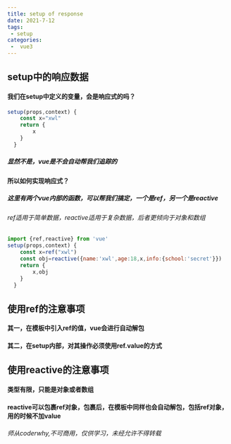```yaml
---
title: setup of response
date: 2021-7-12
tags:
 - setup
categories:
 -  vue3
---
```

## setup中的响应数据
#### 我们在setup中定义的变量，会是响应式的吗？
```js
setup(props,context) { 
    const x="xwl"
    return {
        x
    }
  }
```
##### 显然不是，vue是不会自动帮我们追踪的
#### 所以如何实现响应式？
##### 这里有两个vue内部的函数，可以帮我们搞定，一个是ref，另一个是reactive
###### ref适用于简单数据，reactive适用于复杂数据，后者更倾向于对象和数组
```js
import {ref,reactive} from 'vue'
setup(props,context) { 
    const x=ref("xwl")
    const obj=reactive({name:'xwl',age:18,x,info:{school:'secret'}})
    return {
        x,obj
    }
  }
```
## 使用ref的注意事项
#### 其一，在模板中引入ref的值，vue会进行自动解包
#### 其二，在setup内部，对其操作必须使用ref.value的方式
## 使用reactive的注意事项
#### 类型有限，只能是对象或者数组
#### reactive可以包裹ref对象，包裹后，在模板中同样也会自动解包，包括ref对象，用的时候不加value
###### 师从coderwhy,不可商用，仅供学习，未经允许不得转载